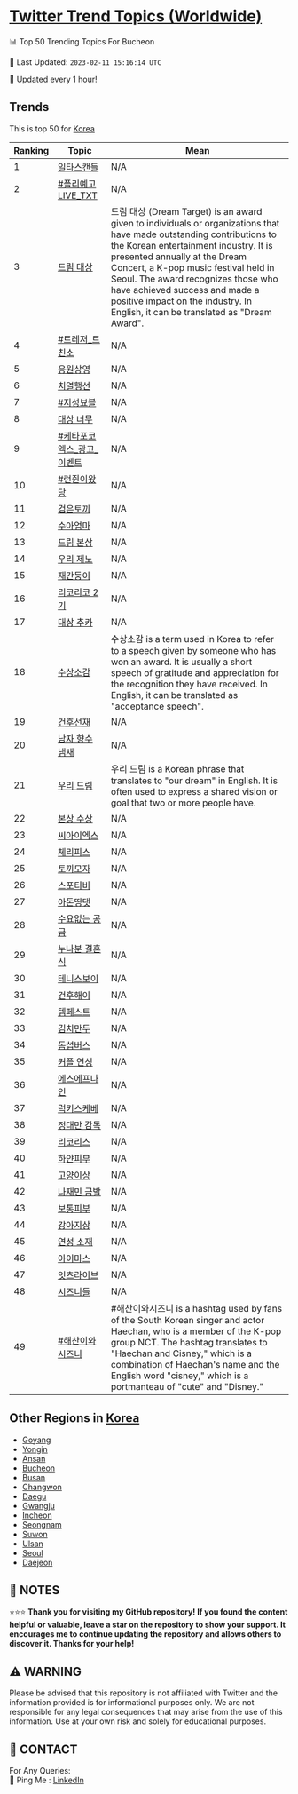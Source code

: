 [Twitter Trend Topics (Worldwide)](https://github.com/ErcinDedeoglu/Twitter-Trend-Topics)
==========


📊 Top 50 Trending Topics For Bucheon

📆 Last Updated: `2023-02-11 15:16:14 UTC`

🔧 Updated every 1 hour!


## Trends

This is top 50 for [Korea](</Korea>)

| Ranking | Topic | Mean |
| ------- | ------------ | ------------ |
| 1 | [일타스캔들](http://twitter.com/search?q=%ec%9d%bc%ed%83%80%ec%8a%a4%ec%ba%94%eb%93%a4) | N/A |
| 2 | [#플리예고LIVE_TXT](http://twitter.com/search?q=%23%ed%94%8c%eb%a6%ac%ec%98%88%ea%b3%a0LIVE_TXT) | N/A |
| 3 | [드림 대상](http://twitter.com/search?q=%eb%93%9c%eb%a6%bc+%eb%8c%80%ec%83%81) | 드림 대상 (Dream Target) is an award given to individuals or organizations that have made outstanding contributions to the Korean entertainment industry. It is presented annually at the Dream Concert, a K-pop music festival held in Seoul. The award recognizes those who have achieved success and made a positive impact on the industry. In English, it can be translated as "Dream Award". |
| 4 | [#트레저_트친소](http://twitter.com/search?q=%23%ed%8a%b8%eb%a0%88%ec%a0%80_%ed%8a%b8%ec%b9%9c%ec%86%8c) | N/A |
| 5 | [응원상영](http://twitter.com/search?q=%ec%9d%91%ec%9b%90%ec%83%81%ec%98%81) | N/A |
| 6 | [치열행선](http://twitter.com/search?q=%ec%b9%98%ec%97%b4%ed%96%89%ec%84%a0) | N/A |
| 7 | [#지성뵤블](http://twitter.com/search?q=%23%ec%a7%80%ec%84%b1%eb%b5%a4%eb%b8%94) | N/A |
| 8 | [대상 너무](http://twitter.com/search?q=%eb%8c%80%ec%83%81+%eb%84%88%eb%ac%b4) | N/A |
| 9 | [#케타포코엑스_광고_이벤트](http://twitter.com/search?q=%23%ec%bc%80%ed%83%80%ed%8f%ac%ec%bd%94%ec%97%91%ec%8a%a4_%ea%b4%91%ea%b3%a0_%ec%9d%b4%eb%b2%a4%ed%8a%b8) | N/A |
| 10 | [#런쥔이왔당](http://twitter.com/search?q=%23%eb%9f%b0%ec%a5%94%ec%9d%b4%ec%99%94%eb%8b%b9) | N/A |
| 11 | [검은토끼](http://twitter.com/search?q=%ea%b2%80%ec%9d%80%ed%86%a0%eb%81%bc) | N/A |
| 12 | [수아엄마](http://twitter.com/search?q=%ec%88%98%ec%95%84%ec%97%84%eb%a7%88) | N/A |
| 13 | [드림 본상](http://twitter.com/search?q=%eb%93%9c%eb%a6%bc+%eb%b3%b8%ec%83%81) | N/A |
| 14 | [우리 제노](http://twitter.com/search?q=%ec%9a%b0%eb%a6%ac+%ec%a0%9c%eb%85%b8) | N/A |
| 15 | [재간둥이](http://twitter.com/search?q=%ec%9e%ac%ea%b0%84%eb%91%a5%ec%9d%b4) | N/A |
| 16 | [리코리코 2기](http://twitter.com/search?q=%eb%a6%ac%ec%bd%94%eb%a6%ac%ec%bd%94+2%ea%b8%b0) | N/A |
| 17 | [대상 추카](http://twitter.com/search?q=%eb%8c%80%ec%83%81+%ec%b6%94%ec%b9%b4) | N/A |
| 18 | [수상소감](http://twitter.com/search?q=%ec%88%98%ec%83%81%ec%86%8c%ea%b0%90) | 수상소감 is a term used in Korea to refer to a speech given by someone who has won an award. It is usually a short speech of gratitude and appreciation for the recognition they have received. In English, it can be translated as "acceptance speech". |
| 19 | [건후선재](http://twitter.com/search?q=%ea%b1%b4%ed%9b%84%ec%84%a0%ec%9e%ac) | N/A |
| 20 | [남자 향수 냄새](http://twitter.com/search?q=%eb%82%a8%ec%9e%90+%ed%96%a5%ec%88%98+%eb%83%84%ec%83%88) | N/A |
| 21 | [우리 드림](http://twitter.com/search?q=%ec%9a%b0%eb%a6%ac+%eb%93%9c%eb%a6%bc) | 우리 드림 is a Korean phrase that translates to "our dream" in English. It is often used to express a shared vision or goal that two or more people have. |
| 22 | [본상 수상](http://twitter.com/search?q=%eb%b3%b8%ec%83%81+%ec%88%98%ec%83%81) | N/A |
| 23 | [씨아이엑스](http://twitter.com/search?q=%ec%94%a8%ec%95%84%ec%9d%b4%ec%97%91%ec%8a%a4) | N/A |
| 24 | [체리피스](http://twitter.com/search?q=%ec%b2%b4%eb%a6%ac%ed%94%bc%ec%8a%a4) | N/A |
| 25 | [토끼모자](http://twitter.com/search?q=%ed%86%a0%eb%81%bc%eb%aa%a8%ec%9e%90) | N/A |
| 26 | [스포티비](http://twitter.com/search?q=%ec%8a%a4%ed%8f%ac%ed%8b%b0%eb%b9%84) | N/A |
| 27 | [아돈띵댓](http://twitter.com/search?q=%ec%95%84%eb%8f%88%eb%9d%b5%eb%8c%93) | N/A |
| 28 | [수요없는 공급](http://twitter.com/search?q=%ec%88%98%ec%9a%94%ec%97%86%eb%8a%94+%ea%b3%b5%ea%b8%89) | N/A |
| 29 | [누나분 결혼식](http://twitter.com/search?q=%eb%88%84%eb%82%98%eb%b6%84+%ea%b2%b0%ed%98%bc%ec%8b%9d) | N/A |
| 30 | [테니스보이](http://twitter.com/search?q=%ed%85%8c%eb%8b%88%ec%8a%a4%eb%b3%b4%ec%9d%b4) | N/A |
| 31 | [건후해이](http://twitter.com/search?q=%ea%b1%b4%ed%9b%84%ed%95%b4%ec%9d%b4) | N/A |
| 32 | [템페스트](http://twitter.com/search?q=%ed%85%9c%ed%8e%98%ec%8a%a4%ed%8a%b8) | N/A |
| 33 | [김치만두](http://twitter.com/search?q=%ea%b9%80%ec%b9%98%eb%a7%8c%eb%91%90) | N/A |
| 34 | [돔섭버스](http://twitter.com/search?q=%eb%8f%94%ec%84%ad%eb%b2%84%ec%8a%a4) | N/A |
| 35 | [커플 연성](http://twitter.com/search?q=%ec%bb%a4%ed%94%8c+%ec%97%b0%ec%84%b1) | N/A |
| 36 | [에스에프나인](http://twitter.com/search?q=%ec%97%90%ec%8a%a4%ec%97%90%ed%94%84%eb%82%98%ec%9d%b8) | N/A |
| 37 | [럭키스케베](http://twitter.com/search?q=%eb%9f%ad%ed%82%a4%ec%8a%a4%ec%bc%80%eb%b2%a0) | N/A |
| 38 | [정대만 감독](http://twitter.com/search?q=%ec%a0%95%eb%8c%80%eb%a7%8c+%ea%b0%90%eb%8f%85) | N/A |
| 39 | [리코리스](http://twitter.com/search?q=%eb%a6%ac%ec%bd%94%eb%a6%ac%ec%8a%a4) | N/A |
| 40 | [하얀피부](http://twitter.com/search?q=%ed%95%98%ec%96%80%ed%94%bc%eb%b6%80) | N/A |
| 41 | [고양이상](http://twitter.com/search?q=%ea%b3%a0%ec%96%91%ec%9d%b4%ec%83%81) | N/A |
| 42 | [나재민 금발](http://twitter.com/search?q=%eb%82%98%ec%9e%ac%eb%af%bc+%ea%b8%88%eb%b0%9c) | N/A |
| 43 | [보통피부](http://twitter.com/search?q=%eb%b3%b4%ed%86%b5%ed%94%bc%eb%b6%80) | N/A |
| 44 | [강아지상](http://twitter.com/search?q=%ea%b0%95%ec%95%84%ec%a7%80%ec%83%81) | N/A |
| 45 | [연성 소재](http://twitter.com/search?q=%ec%97%b0%ec%84%b1+%ec%86%8c%ec%9e%ac) | N/A |
| 46 | [아이마스](http://twitter.com/search?q=%ec%95%84%ec%9d%b4%eb%a7%88%ec%8a%a4) | N/A |
| 47 | [잇츠라이브](http://twitter.com/search?q=%ec%9e%87%ec%b8%a0%eb%9d%bc%ec%9d%b4%eb%b8%8c) | N/A |
| 48 | [시즈니들](http://twitter.com/search?q=%ec%8b%9c%ec%a6%88%eb%8b%88%eb%93%a4) | N/A |
| 49 | [#해찬이와시즈니](http://twitter.com/search?q=%23%ed%95%b4%ec%b0%ac%ec%9d%b4%ec%99%80%ec%8b%9c%ec%a6%88%eb%8b%88) | #해찬이와시즈니 is a hashtag used by fans of the South Korean singer and actor Haechan, who is a member of the K-pop group NCT. The hashtag translates to "Haechan and Cisney," which is a combination of Haechan's name and the English word "cisney," which is a portmanteau of "cute" and "Disney." |



## Other Regions in [Korea](</Korea>)

* [Goyang](</Korea/Goyang.md>)
* [Yongin](</Korea/Yongin.md>)
* [Ansan](</Korea/Ansan.md>)
* [Bucheon](</Korea/Bucheon.md>)
* [Busan](</Korea/Busan.md>)
* [Changwon](</Korea/Changwon.md>)
* [Daegu](</Korea/Daegu.md>)
* [Gwangju](</Korea/Gwangju.md>)
* [Incheon](</Korea/Incheon.md>)
* [Seongnam](</Korea/Seongnam.md>)
* [Suwon](</Korea/Suwon.md>)
* [Ulsan](</Korea/Ulsan.md>)
* [Seoul](</Korea/Seoul.md>)
* [Daejeon](</Korea/Daejeon.md>)



## 📝 NOTES

⭐⭐⭐ **Thank you for visiting my GitHub repository! If you found the content helpful or valuable, leave a star on the repository to show your support. It encourages me to continue updating the repository and allows others to discover it. Thanks for your help!**


## ⚠️ WARNING

Please be advised that this repository is not affiliated with Twitter and the information provided is for informational purposes only. We are not responsible for any legal consequences that may arise from the use of this information. Use at your own risk and solely for educational purposes.


## 📨 CONTACT

 For Any Queries:  
            🏓 Ping Me : [LinkedIn](https://www.linkedin.com/in/ercindedeoglu/)
